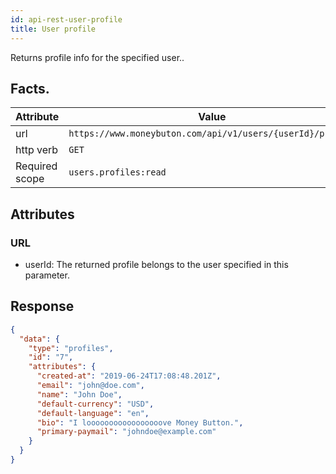 ```yaml
---
id: api-rest-user-profile
title: User profile
---
```


Returns profile info for the specified user..

## Facts.

| Attribute | Value                                                           |
|-----------|-----------------------------------------------------------------|
| url            | `https://www.moneybuton.com/api/v1/users/{userId}/profile` |
| http verb      | `GET`                                                      |
| Required scope | `users.profiles:read`


## Attributes

### URL

* userId: The returned profile belongs to the user specified in this parameter.

## Response

``` json
{
  "data": {
    "type": "profiles",
    "id": "7",
    "attributes": {
      "created-at": "2019-06-24T17:08:48.201Z",
      "email": "john@doe.com",
      "name": "John Doe",
      "default-currency": "USD",
      "default-language": "en",
      "bio": "I looooooooooooooooove Money Button.",
      "primary-paymail": "johndoe@example.com"
    }
  }
}
```
